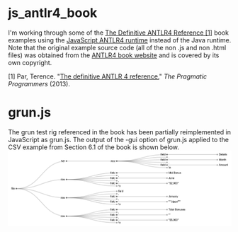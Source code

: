 # js_antlr4_book
I'm working through some of the [The Definitive ANTLR4 Reference [1]](https://pragprog.com/titles/tpantlr2/the-definitive-antlr-4-reference/) book examples using the [JavaScript ANTLR4 runtime](https://github.com/antlr/antlr4/blob/master/doc/javascript-target.md) instead of the Java runtime. Note that the original example source code (all of the non .js and non .html files) was obtained from the [ANTLR4 book website](https://pragprog.com/titles/tpantlr2/the-definitive-antlr-4-reference/) and is covered by its own copyright. 

[1] Par, Terence. "[The definitive ANTLR 4 reference.](https://pragprog.com/titles/tpantlr2/the-definitive-antlr-4-reference/)" *The Pragmatic Programmers* (2013).

# grun.js
The grun test rig referenced in the book has been partially reimplemented in JavaScript as grun.js. The output of the -gui option of grun.js applied to the CSV example from Section 6.1 of the book is shown below.
![grun.js tree rendering](example_tree.png)


